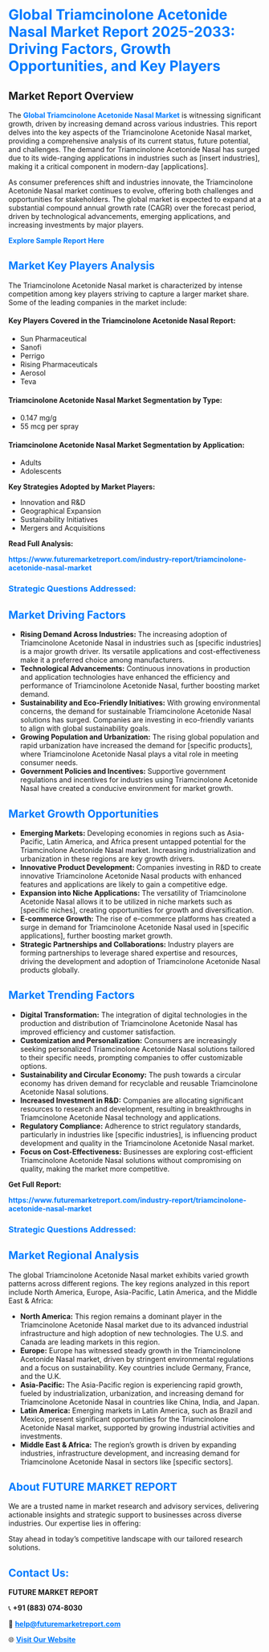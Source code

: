 <h1 style="color: #007BFF;">Global Triamcinolone Acetonide Nasal Market Report 2025-2033: Driving Factors, Growth Opportunities, and Key Players</h1>

<section id="overview">
<h2>Market Report Overview</h2>
<p>The <a href="https://www.futuremarketreport.com/industry-report/triamcinolone-acetonide-nasal-market" style="color: #007BFF; text-decoration: none;"><strong>Global Triamcinolone Acetonide Nasal Market</strong></a> is witnessing significant growth, driven by increasing demand across various industries. This report delves into the key aspects of the Triamcinolone Acetonide Nasal market, providing a comprehensive analysis of its current status, future potential, and challenges. The demand for Triamcinolone Acetonide Nasal has surged due to its wide-ranging applications in industries such as [insert industries], making it a critical component in modern-day [applications].</p>
<p>As consumer preferences shift and industries innovate, the Triamcinolone Acetonide Nasal market continues to evolve, offering both challenges and opportunities for stakeholders. The global market is expected to expand at a substantial compound annual growth rate (CAGR) over the forecast period, driven by technological advancements, emerging applications, and increasing investments by major players.</p>
</section>

<section id="overview">
<p><a href="https://www.futuremarketreport.com/request-sample/reportId=92530" style="color: #007BFF; text-decoration: none;"><strong>Explore Sample Report Here</strong></a></p>
</section>

<section id="key-players">
<h2 style="color: #007BFF;">Market Key Players Analysis</h2>
<p>The Triamcinolone Acetonide Nasal market is characterized by intense competition among key players striving to capture a larger market share. Some of the leading companies in the market include:</p>
<h4>Key Players Covered in the Triamcinolone Acetonide Nasal Report:</h4>
<ul><li>Sun Pharmaceutical</li><li>Sanofi</li><li>Perrigo</li><li>Rising Pharmaceuticals</li><li>Aerosol</li><li>Teva</li></ul>
<h4>Triamcinolone Acetonide Nasal Market Segmentation by Type:</h4>
<ul><li>0.147 mg/g</li><li>55 mcg per spray</li></ul>

<h4>Triamcinolone Acetonide Nasal Market Segmentation by Application:</h4>
<ul><li>Adults</li><li>Adolescents</li></ul>
<p><strong>Key Strategies Adopted by Market Players:</strong></p>
<ul>
<li>Innovation and R&D</li>
<li>Geographical Expansion</li>
<li>Sustainability Initiatives</li>
<li>Mergers and Acquisitions</li>
</ul>
</section>

<section>
<p><strong>Read Full Analysis: </strong></p><a href="https://www.futuremarketreport.com/industry-report/triamcinolone-acetonide-nasal-market" style="color: #007BFF; text-decoration: none;"><strong>https://www.futuremarketreport.com/industry-report/triamcinolone-acetonide-nasal-market</strong></a>
<h3 style="color: #007BFF;">Strategic Questions Addressed:</h3>
</section>

<section id="driving-factors">
<h2 style="color: #007BFF;">Market Driving Factors</h2>
<ul>
<li><strong>Rising Demand Across Industries:</strong> The increasing adoption of Triamcinolone Acetonide Nasal in industries such as [specific industries] is a major growth driver. Its versatile applications and cost-effectiveness make it a preferred choice among manufacturers.</li>
<li><strong>Technological Advancements:</strong> Continuous innovations in production and application technologies have enhanced the efficiency and performance of Triamcinolone Acetonide Nasal, further boosting market demand.</li>
<li><strong>Sustainability and Eco-Friendly Initiatives:</strong> With growing environmental concerns, the demand for sustainable Triamcinolone Acetonide Nasal solutions has surged. Companies are investing in eco-friendly variants to align with global sustainability goals.</li>
<li><strong>Growing Population and Urbanization:</strong> The rising global population and rapid urbanization have increased the demand for [specific products], where Triamcinolone Acetonide Nasal plays a vital role in meeting consumer needs.</li>
<li><strong>Government Policies and Incentives:</strong> Supportive government regulations and incentives for industries using Triamcinolone Acetonide Nasal have created a conducive environment for market growth.</li>
</ul>
</section>

<section id="growth-opportunities">
<h2 style="color: #007BFF;">Market Growth Opportunities</h2>
<ul>
<li><strong>Emerging Markets:</strong> Developing economies in regions such as Asia-Pacific, Latin America, and Africa present untapped potential for the Triamcinolone Acetonide Nasal market. Increasing industrialization and urbanization in these regions are key growth drivers.</li>
<li><strong>Innovative Product Development:</strong> Companies investing in R&D to create innovative Triamcinolone Acetonide Nasal products with enhanced features and applications are likely to gain a competitive edge.</li>
<li><strong>Expansion into Niche Applications:</strong> The versatility of Triamcinolone Acetonide Nasal allows it to be utilized in niche markets such as [specific niches], creating opportunities for growth and diversification.</li>
<li><strong>E-commerce Growth:</strong> The rise of e-commerce platforms has created a surge in demand for Triamcinolone Acetonide Nasal used in [specific applications], further boosting market growth.</li>
<li><strong>Strategic Partnerships and Collaborations:</strong> Industry players are forming partnerships to leverage shared expertise and resources, driving the development and adoption of Triamcinolone Acetonide Nasal products globally.</li>
</ul>
</section>

<section id="trending-factors">
<h2 style="color: #007BFF;">Market Trending Factors</h2>
<ul>
<li><strong>Digital Transformation:</strong> The integration of digital technologies in the production and distribution of Triamcinolone Acetonide Nasal has improved efficiency and customer satisfaction.</li>
<li><strong>Customization and Personalization:</strong> Consumers are increasingly seeking personalized Triamcinolone Acetonide Nasal solutions tailored to their specific needs, prompting companies to offer customizable options.</li>
<li><strong>Sustainability and Circular Economy:</strong> The push towards a circular economy has driven demand for recyclable and reusable Triamcinolone Acetonide Nasal solutions.</li>
<li><strong>Increased Investment in R&D:</strong> Companies are allocating significant resources to research and development, resulting in breakthroughs in Triamcinolone Acetonide Nasal technology and applications.</li>
<li><strong>Regulatory Compliance:</strong> Adherence to strict regulatory standards, particularly in industries like [specific industries], is influencing product development and quality in the Triamcinolone Acetonide Nasal market.</li>
<li><strong>Focus on Cost-Effectiveness:</strong> Businesses are exploring cost-efficient Triamcinolone Acetonide Nasal solutions without compromising on quality, making the market more competitive.</li>
</ul>
</section>

<section>
<p><strong>Get Full Report: </strong></p><a href="https://www.futuremarketreport.com/industry-report/triamcinolone-acetonide-nasal-market" style="color: #007BFF; text-decoration: none;"><strong>https://www.futuremarketreport.com/industry-report/triamcinolone-acetonide-nasal-market</strong></a>
<h3 style="color: #007BFF;">Strategic Questions Addressed:</h3>
</section>


<section id="regional-analysis">
<h2 style="color: #007BFF;">Market Regional Analysis</h2>
<p>The global Triamcinolone Acetonide Nasal market exhibits varied growth patterns across different regions. The key regions analyzed in this report include North America, Europe, Asia-Pacific, Latin America, and the Middle East & Africa:</p>
<ul>
<li><strong>North America:</strong> This region remains a dominant player in the Triamcinolone Acetonide Nasal market due to its advanced industrial infrastructure and high adoption of new technologies. The U.S. and Canada are leading markets in this region.</li>
<li><strong>Europe:</strong> Europe has witnessed steady growth in the Triamcinolone Acetonide Nasal market, driven by stringent environmental regulations and a focus on sustainability. Key countries include Germany, France, and the U.K.</li>
<li><strong>Asia-Pacific:</strong> The Asia-Pacific region is experiencing rapid growth, fueled by industrialization, urbanization, and increasing demand for Triamcinolone Acetonide Nasal in countries like China, India, and Japan.</li>
<li><strong>Latin America:</strong> Emerging markets in Latin America, such as Brazil and Mexico, present significant opportunities for the Triamcinolone Acetonide Nasal market, supported by growing industrial activities and investments.</li>
<li><strong>Middle East & Africa:</strong> The region’s growth is driven by expanding industries, infrastructure development, and increasing demand for Triamcinolone Acetonide Nasal in sectors like [specific sectors].</li>
</ul>
</section>

<footer>
<h2 style="color: #007BFF;">About FUTURE MARKET REPORT</h2>
<p>We are a trusted name in market research and advisory services, delivering actionable insights and strategic support to businesses across diverse industries. Our expertise lies in offering:</p>

<p>Stay ahead in today’s competitive landscape with our tailored research solutions.</p>

<h2 style="color: #007BFF;">Contact Us:</h2>
<p><strong>FUTURE MARKET REPORT</strong></p>
<p>📞 <strong>+91 (883) 074-8030</strong></p>
<p>📧 <strong><a href="mailto:help@futuremarketreport.com" style="color: #007BFF;">help@futuremarketreport.com</a></strong></p>
<p>🌐 <strong><a href="https://www.futuremarketreport.com/" style="color: #007BFF;">Visit Our Website</a></strong></p>
</footer>